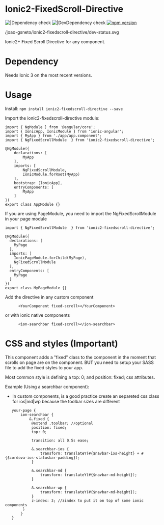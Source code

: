 # Ionic2-FixedScroll-Directive
![|Dependency check](https://david-dm.org/joao-gsneto/ionic2-fixedscroll-directive.svg) 
![|DevDependency check](https://david-dm.org/joao-gsneto/ionic2-fixedscroll-directive/dev-status.svg)
[![npm version](https://badge.fury.io/js/ionic2-fixedscroll-directive.svg)](https://badge.fury.io/js/ionic2-fixedscroll-directive) 

/joao-gsneto/ionic2-fixedscroll-directive/dev-status.svg

Ionic2+ Fixed Scroll Directive for any component.

# Dependency
Needs Ionic 3 on the most recent versions.      

# Usage

Install: `npm install ionic2-fixedscroll-directive --save`

Import the ionic2-fixedscroll-directive module:

```
import { NgModule } from '@angular/core';
import { IonicApp, IonicModule } from 'ionic-angular';
import { MyApp } from './app/app.component';
import { NgFixedScrollModule  } from 'ionic2-fixedscroll-directive';

@NgModule({
    declarations: [
        MyApp
    ],
    imports: [
        NgFixedScrollModule,
        IonicModule.forRoot(MyApp)
    ],
    bootstrap: [IonicApp],
    entryComponents: [
        MyApp
    ]
})
export class AppModule {}
```

If you are using PageModule, you need to import the NgFixedScrollModule in your page module
```
import { NgFixedScrollModule  } from 'ionic2-fixedscroll-directive';

@NgModule({
  declarations: [
    MyPage
  ],
  imports: [
    IonicPageModule.forChild(MyPage),
    NgFixedScrollModule
  ],
  entryComponents: [
    MyPage
  ]
})
export class MyPageModule {}
```

Add the directive in any custom component

```
      <YourComponent fixed-scroll></YourComponent>
```
or with ionic native components

```
      <ion-searchbar fixed-scroll></ion-searchbar>
```


# CSS and styles (Important)

This component adds a "fixed" class to the component in the moment that scrolls on page are on the component.
BUT you need to setup your SASS file to add the fixed styles to your app.

Most common style is defining a top: 0; and position: fixed; css attributes.

Example (Using a searchbar component):

* In custom components, is a good practice create an separeted css class for ios|md|wp because the toolbar sizes are different

```
   your-page {
       ion-searchbar {
           &.fixed {
            @extend .toolbar; //optional
            position: fixed;
            top: 0; 

            transition: all 0.5s ease;

            &.searchbar-ios {
                transform: translateY(#{$navbar-ios-height} + #{$cordova-ios-statusbar-padding});
            }

            &.searchbar-md {
                transform: translateY(#{$navbar-md-height});
            }
            
            &.searchbar-wp {
                transform: translateY(#{$navbar-md-height});
            }
            z-index: 3; //zindex to put it on top of some ionic components
        }
       }
   }
```
